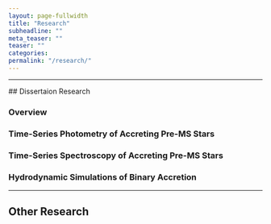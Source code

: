 ```yaml
---
layout: page-fullwidth
title: "Research"
subheadline: ""
meta_teaser: ""
teaser: ""
categories:
permalink: "/research/"
---
```

<hr>
## Dissertaion Research

### Overview

### Time-Series Photometry of Accreting Pre-MS Stars

### Time-Series Spectroscopy of Accreting Pre-MS Stars

### Hydrodynamic Simulations of Binary Accretion

<hr>

## Other Research
